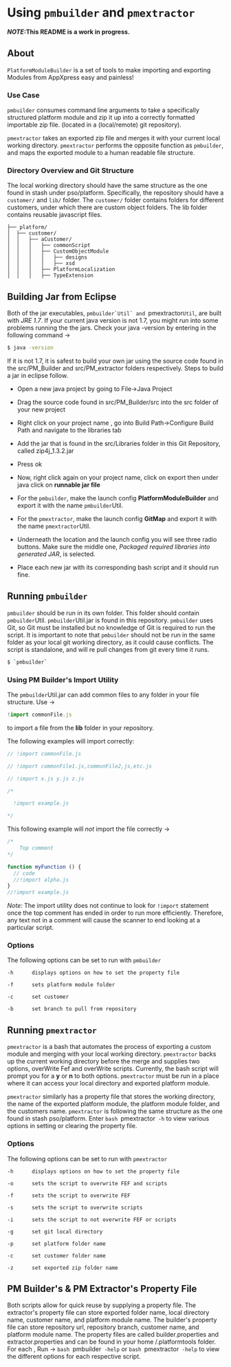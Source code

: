 Using `pmbuilder` and `pmextractor`
============
__*NOTE*:This README is a work in progress.__

## About

`PlatformModuleBuilder` is a set of tools to make importing and exporting Modules from AppXpress easy and painless!

### Use Case

``pmbuilder`` consumes  command line arguments  to
take a specifically structured platform module and zip it up into a correctly formatted importable zip file.
(located in a (local/remote) git repository).

``pmextractor`` takes an exported zip file and merges it with your
current local working directory. ``pmextractor`` performs the opposite function
as ``pmbuilder``, and maps the exported module to a human readable file structure.

### Directory Overview and Git Structure

The local working directory should have the same structure as the one found in stash under pso/platform. Specifically,
the repository should have a `customer/` and `lib/` folder. The `customer/` folder
contains folders for different customers, under which there are custom object
folders. The lib folder contains reusable javascript files.

```
├── platform/
│  ├── customer/
│  │   ├── aCustomer/
│  │   │   ├── commonScript
│  │   │   ├── CustomObjectModule
│  │   │   │   ├── designs
│  │   │   │   ├── xsd
│  │   │   ├── PlatformLocalization
│  │   │   ├── TypeExtension
```

## Building Jar from Eclipse

Both of the jar executables, ``pmbuilder`Util` and ``pmextractor`Util`, are built
with *JRE 1.7*. If your current java version is not 1.7, you might run into
some problems running the the jars. Check your java -version by entering in
the following command ->

```bash
$ java -version
```

If it is not 1.7, it is safest to build your own jar using the source code found
in the src/PM_Builder and src/PM_extractor folders respectively. Steps to build
a jar in eclipse follow.

* Open a new java project by going to File->Java Project

* Drag the source code found in src/PM_Builder/src into the src folder of your new project

* Right click on your project name , go into Build Path->Configure Build Path and navigate to
the libraries tab

* Add the jar that is found in the src/Libraries folder in this Git Repository, called zip4j_1.3.2.jar

* Press ok

* Now, right click again on your project name, click on export then under java click on **runnable jar file**

* For the `pmbuilder`, make the launch config **PlatformModuleBuilder** and export it with the name `pmbuilder`Util.

* For the `pmextractor`, make the launch config **GitMap** and export it with the name `pmextractor`Util.

* Underneath the location and the launch config you will see three radio buttons. Make sure the middle one, *Packaged
required libraries into generated JAR*, is selected.

* Place each new jar with its corresponding bash script and it should run fine.

## Running `pmbuilder`

`pmbuilder` should be run in its own folder. This folder should contain `pmbuilder`Util.
`pmbuilder`Util.jar is found in this repository. `pmbuilder` uses Git, so Git must be
installed but no knowledge of Git is required to run the script. It is important to note
that `pmbuilder` should not be run in the same folder as your local git working directory, as
it could cause conflicts. The script is standalone, and will re pull changes from git every
time it runs.

```bash
$ `pmbuilder`
```



### Using PM Builder's Import Utility

The `pmbuilder`Util.jar can add common files to any folder in your file structure. Use ->

```javascript
!import commonFile.js
```

to import a file from the **lib** folder in your repository.

The following examples will import correctly:

```javascript
// !import commonFile.js

// !import commonFile1.js,commonFile2,js,etc.js

// !import x.js y.js z.js

/*

  !import example.js

*/
```

This following example will *not* import the file correctly ->

```javascript
/*
    Top comment
*/

function myFunction () {
  // code
  //!import alpha.js
}
//!import example.js
```

*Note:* The import utility does not continue to look for `!import` statement
once the top comment has ended in order to run more efficiently. Therefore,
any text not in a comment will cause the scanner to end looking at a
particular script.

### Options

The following options can be set to run with `pmbuilder`

```
-h		displays options on how to set the property file

-f		sets platform module folder

-c 		set customer

-b 		set branch to pull from repository

```

## Running `pmextractor`

`pmextractor` is a bash that automates the process of exporting a custom module
and merging with your local working directory. `pmextractor` backs up the current
working directory before the merge and supplies two options, overWrite Fef and
overWrite scripts. Currently, the bash script will prompt you for a **y** or **n**
to both options. `pmextractor` must be run in a place where it can access your
local directory and exported platform module.

`pmextractor` similarly has a property file that stores the working directory, the
name of the exported platform module, the platform module folder, and the customers
name. `pmextractor` is following the same structure as the one found in stash pso/platform.
Enter `bash `pmextractor` -h` to view various options in setting or clearing the property
file.

### Options

The following options can be set to run with `pmextractor`

```
-h		displays options on how to set the property file

-o		sets the script to overwrite FEF and scripts

-f		sets the script to overwrite FEF

-s		sets the script to overwrite scripts

-i 		sets the script to not overwrite FEF or scripts

-g		set git local directory

-p      set platform folder name

-c      set customer folder name

-z      set exported zip folder name

```

## PM Builder's & PM Extractor's Property File

Both scripts allow for quick reuse by supplying a property file. The extractor's
property file can store exported folder name, local directory name, customer name,
and platform module name. The builder's property file can store repository url, repository
branch, customer name, and platform module name. The property files are called builder.properties
and extractor.properties and can be found in your home /.platformtools folder. For each ,
Run -> `bash `pmbuilder` -help` or `bash `pmextractor` -help` to view the
different options for each respective script.
